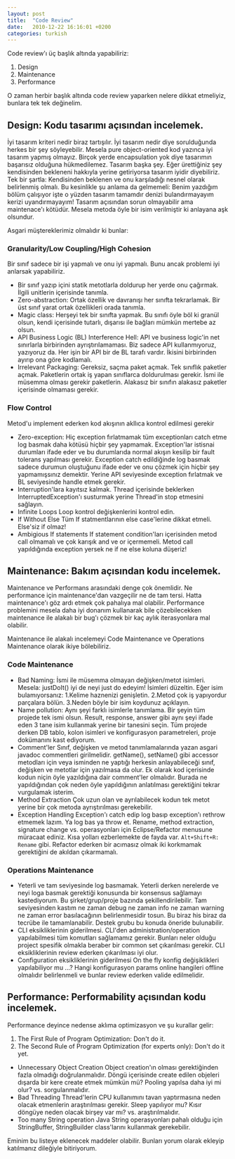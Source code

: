 ```yaml
---
layout: post
title:  "Code Review"
date:   2010-12-22 16:16:01 +0200
categories: turkish
---
```

Code review'ı üç başlık altında yapabiliriz:

1. Design
2. Maintenance
3. Performance

O zaman herbir başlık altında code review yaparken nelere dikkat etmeliyiz, bunlara tek tek değinelim.

## Design: Kodu tasarımı açısından incelemek.

İyi tasarım kriteri nedir biraz tartışılır. İyi tasarım nedir diye sorulduğunda herkes bir şey söyleyebilir. Mesela pure object-oriented kod yazınca iyi tasarım yapmış olmayız. Birçok yerde encapsulation yok diye tasarımın başarısız olduğuna hükmedilemez. Tasarım başka şey. Eğer ürettiğiniz şey kendisinden bekleneni hakkıyla yerine getiriyorsa tasarım iyidir diyebiliriz. Tek bir şartla: Kendisinden beklenen ve onu karşıladığı nesnel olarak belirlenmiş olmalı. Bu kesinlikle şu anlama da gelmemeli: Benim yazdığım bölüm çalışıyor işte o yüzden tasarım tamamdır denizi bulandırmayayım kerizi uyandırmayayım! Tasarım açısından sorun olmayabilir ama maintenace'ı kötüdür. Mesela metoda öyle bir isim verilmiştir ki anlayana aşk olsundur.

Asgari müştereklerimiz olmalıdır ki bunlar:

### Granularity/Low Coupling/High Cohesion

Bir sınıf sadece bir işi yapmalı ve onu iyi yapmalı. Bunu ancak problemi iyi anlarsak yapabiliriz.

- Bir sınıf yazıp içini statik metotlarla doldurup her yerde onu çağırmak. İlgili unitlerin içerisinde tanımla.
- Zero-abstraction: Ortak özellik ve davranışı her sınıfta tekrarlamak. Bir üst sınıf yarat ortak özellikleri orada tanımla.
- Magic class: Herşeyi tek bir sınıfta yapmak. Bu sınıfı öyle böl ki granül olsun, kendi içerisinde tutarlı, dışarısı ile bağları mümkün mertebe az olsun.
- API Business Logic (BL) Interference Hell: API ve business logic'in net sınırlarla birbirinden ayrıştırılamaması. Biz sadece API kullanmıyoruz, yazıyoruz da. Her işin bir API bir de BL tarafı vardır. İkisini birbirinden ayırıp ona göre kodlamalı.
- Irrelevant Packaging: Gereksiz, saçma paket açmak. Tek sınıflık paketler açmak. Paketlerin ortak iş yapan sınıflarca doldurulması gerekir. İsmi ile müsemma olması gerekir paketlerin. Alakasız bir sınıfın alakasız paketler içerisinde olmaması gerekir.

### Flow Control

Metod'u implement ederken kod akışının akllıca kontrol edilmesi gerekir

- Zero-exception: Hiç exception fırlatmamak tüm exceptionları catch etme log basmak daha kötüsü hiçbir şey yapmamak. Exception'lar istisnai durumları ifade eder ve bu durumlarıda normal akışın kesilip bir fault tolerans yapılması gerekir. Exception catch edildiğinde log basmak sadece durumun oluştuğunu ifade eder ve onu çözmek için hiçbir şey yapmamışsınız demektir. Yerine API seviyesinde exception fırlatmak ve BL seviyesinde handle etmek gerekir.
- Interruption'lara kayıtsız kalmak. Thread içerisinde beklerken InterruptedException'ı susturmak yerine Thread'in stop etmesini sağlayın.
- Infinite Loops Loop kontrol değişkenlerini kontrol edin.
- If Without Else Tüm If statmentlarının else case'lerine dikkat etmeli. Else'siz if olmaz!
- Ambigious If statements If statement condition'ları içerisinden metod call olmamalı ve çok karışık and ve or içermemeli. Metod call yapıldığında exception yersek ne if ne else koluna düşeriz!

## Maintenance: Bakım açısından kodu incelemek.

Maintenance ve Performans arasındaki denge çok önemlidir. Ne performance için maintenance'dan vazgeçilir ne de tam tersi. Hatta maintenance'ı göz ardı etmek çok pahalıya mal olabilir. Performance problemini mesela daha iyi donanım kullanarak bile çözebilecekken maintenance ile alakalı bir bug'ı çözmek bir kaç aylık iterasyonlara mal olabilir.

Maintenance ile alakalı incelemeyi Code Maintenance ve Operations Maintenance olarak ikiye bölebiliriz.

### Code Maintenance

- Bad Naming: İsmi ile müsemma olmayan değişken/metot isimleri. Mesela: justDoIt() iyi de neyi just do edeyim! İsimleri düzeltin. Eğer isim bulamıyorsanız: 1.Kelime haznenizi genişletin. 2.Metod çok iş yapıyordur parçalara bölün. 3.Neden böyle bir isim koydunuz açıklayın.
- Name pollution: Aynı şeyi farklı isimlerle tanımlama. Bir şeyin tüm projede tek ismi olsun. Result, response, answer gibi aynı şeyi ifade eden 3 tane isim kullanmak yerine bir tanesini seçin. Tüm projede derken DB tablo, kolon isimleri ve konfigurasyon parametreleri, proje dokümanını kast ediyorum.
- Comment'ler Sınıf, değişken ve metod tanımlamalarında yazan asgari javadoc commentleri girilmelidir. getName(), setName() gibi accessor metodları için veya isminden ne yaptığı herkesin anlayabileceği sınıf, değişken ve metotlar için yazılmasa da olur. Ek olarak kod içerisinde kodun niçin öyle yazıldığına dair comment'ler olmalıdır. Burada ne yapıldığından çok neden öyle yapıldığının anlatılması gerektiğini tekrar vurgulamak isterim.
- Method Extraction Çok uzun olan ve ayrılabilecek kodun tek metot yerine bir çok metoda ayrıştırılması gerekebilir.
- Exception Handling Exception'ı catch edip log basıp exception'ı rethrow etmemek lazım. Ya log bas ya throw et.
Rename, method extraction, signature change vs. operasyonları için Eclipse/Refactor menusune müracaat ediniz. Kısa yolları ezberlemekte de fayda var. `Alt+Shift+R: Rename` gibi. Refactor ederken bir acımasız olmak iki korkmamak gerektiğini de akıldan çıkarmamalı.

### Operations Maintenance

- Yeterli ve tam seviyesinde log basmamak. Yeterli derken nerelerde ve neyi loga basmak gerektiği konusunda bir konsensus sağlamayı kastediyorum. Bu şirket/grup/proje bazında şekillendirilebilir. Tam seviyesinden kastım ne zaman debug ne zaman info ne zaman warning ne zaman error basılacağının belirlenmesidir tosun. Bu biraz his biraz da tecrübe ile tamamlanabilir. Destek grubu bu konuda öneride bulunabilir.
- CLI eksikliklerinin giderilmesi. CLI'den administration/operation yapılabilmesi tüm komutları sağlamamız gerekir. Bunları neler olduğu project spesifik olmakla beraber bir common set çıkarılması gerekir. CLI eksikliklerinin review ederken çıkarılması iyi olur.
- Configuration eksikliklerinin giderilmesi On the fly konfig değişiklikleri yapılabiliyor mu ...? Hangi konfigurasyon params online hangileri offline olmalıdır belirlenmeli ve bunlar review ederken valide edilmelidir.

## Performance: Performability açısından kodu incelemek.

Performance deyince nedense aklıma optimizasyon ve şu kurallar gelir:

1. The First Rule of Program Optimization: Don't do it.
2. The Second Rule of Program Optimization (for experts only): Don't do it yet.

- Unnecessary Object Creation Object creation'ın olması gerektiğinden fazla olmadığı doğrulanmalıdır. Döngü içerisinde create edilen objeleri dışarda bir kere create etmek mümkün mü? Pooling yapılsa daha iyi mi olur? vs. sorgulanmalıdır.
- Bad Threading Thread'lerin CPU kullanımını tavan yaptırmasına neden olacak etmenlerin araştırılması gerekir. Sleep yapılıyor mu? Kısır döngüye neden olacak birşey var mı? vs. araştırılmalıdır.
- Too many String operation Java String operasyonları pahalı olduğu için StringBuffer, StringBuilder class'larını kullanmak gerekebilir.

Eminim bu listeye eklenecek maddeler olabilir. Bunları yorum olarak ekleyip katılmanız dileğiyle bitiriyorum.